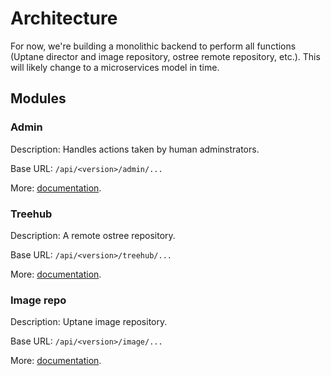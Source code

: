 # Architecture

For now, we're building a monolithic backend to perform all functions (Uptane director and image repository, ostree remote repository, etc.). This will likely change to a microservices model in time.

## Modules

### Admin

Description: Handles actions taken by human adminstrators.

Base URL: `/api/<version>/admin/...`

More: [documentation](modules/admin.md).

### Treehub

Description: A remote ostree repository.

Base URL: `/api/<version>/treehub/...`

More: [documentation](modules/treehub.md).

### Image repo

Description: Uptane image repository.

Base URL: `/api/<version>/image/...`

More: [documentation](modules/image-repository.md).